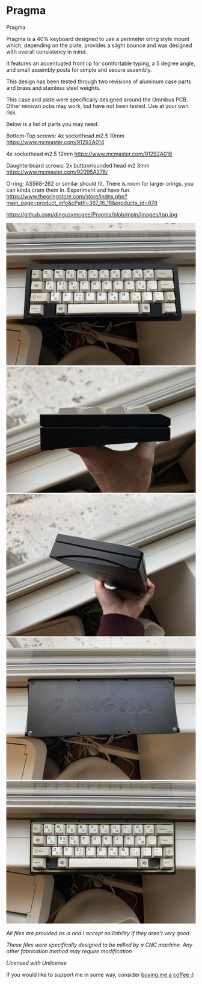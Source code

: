 # Pragma
 Pragma

Pragma is a 40% keyboard designed to use a perimeter oring style mount which, depending on the plate, provides a slight bounce and was designed with overall consistency in mind.

It features an accentuated front lip for comfortable typing, a 5 degree angle, and small assembly posts for simple and secure assembly.

This design has been tested through two revisions of aluminum case parts and brass and stainless steel weights.

This case and plate were specifically designed around the Omnibus PCB. Other minivan pcbs may work, but have not been tested. Use at your own risk.

Below is a list of parts you may need:


Bottom-Top screws:
4x sockethead m2.5 10mm
https://www.mcmaster.com/91292A014

4x sockethead m2.5 12mm
https://www.mcmaster.com/91292A016

Daughterboard screws:
2x button/rounded head m2 3mm
https://www.mcmaster.com/92095A276/

O-ring:
AS568-262 or similar should fit. There is room for larger orings, you can kinda cram them in. Experiment and have fun.
https://www.theoringstore.com/store/index.php?main_page=product_info&cPath=367_16_18&products_id=878

https://github.com/dingusxmcgee/Pragma/blob/main/Images/top.jpg


![TopView](https://github.com/dingusxmcgee/Pragma/blob/main/Images/top.jpg?raw=true)
![SideView](https://github.com/dingusxmcgee/Pragma/blob/main/Images/side.jpg?raw=true)
![SideView2](https://github.com/dingusxmcgee/Pragma/blob/main/Images/side2.jpg?raw=true)
![BottomView](https://github.com/dingusxmcgee/Pragma/blob/main/Images/bottom.jpg?raw=true)
![InsideView](https://github.com/dingusxmcgee/Pragma/blob/main/Images/top-inside.jpg?raw=true)



*All files are provided as is and I accept no liability if they aren't very good.*

*These files were specifically designed to be milled by a CNC machine. Any other fabrication method may require modification*

*Licensed with Unlicense*


If you would like to support me in some way, consider [buying me a coffee :)](https://www.buymeacoffee.com/dingusxmcgee)